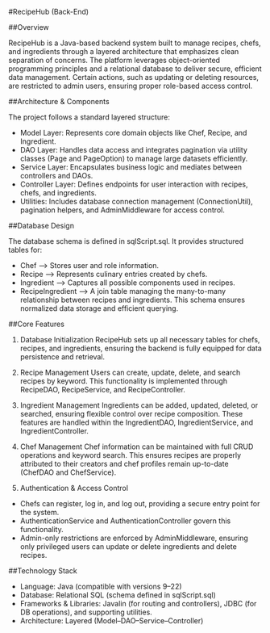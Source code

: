 #RecipeHub (Back-End)

##Overview

RecipeHub is a Java-based backend system built to manage recipes, chefs, and ingredients through a layered architecture that emphasizes clean separation of concerns. The platform leverages object-oriented programming principles and a relational database to deliver secure, efficient data management. Certain actions, such as updating or deleting resources, are restricted to admin users, ensuring proper role-based access control.

##Architecture & Components

The project follows a standard layered structure:
- Model Layer: Represents core domain objects like Chef, Recipe, and Ingredient.
- DAO Layer: Handles data access and integrates pagination via utility classes (Page and PageOption) to manage large datasets efficiently.
- Service Layer: Encapsulates business logic and mediates between controllers and DAOs.
- Controller Layer: Defines endpoints for user interaction with recipes, chefs, and ingredients.
- Utilities: Includes database connection management (ConnectionUtil), pagination helpers, and AdminMiddleware for access control.

##Database Design

The database schema is defined in sqlScript.sql. It provides structured tables for:
- Chef –> Stores user and role information.
- Recipe –> Represents culinary entries created by chefs.
- Ingredient –> Captures all possible components used in recipes.
- RecipeIngredient –> A join table managing the many-to-many relationship between recipes and ingredients.
This schema ensures normalized data storage and efficient querying.

##Core Features

1. Database Initialization
RecipeHub sets up all necessary tables for chefs, recipes, and ingredients, ensuring the backend is fully equipped for data persistence and retrieval.

2. Recipe Management
Users can create, update, delete, and search recipes by keyword. This functionality is implemented through RecipeDAO, RecipeService, and RecipeController.

3. Ingredient Management
Ingredients can be added, updated, deleted, or searched, ensuring flexible control over recipe composition. These features are handled within the IngredientDAO, IngredientService, and IngredientController.

4. Chef Management
Chef information can be maintained with full CRUD operations and keyword search. This ensures recipes are properly attributed to their creators and chef profiles remain up-to-date (ChefDAO and ChefService).

5. Authentication & Access Control
- Chefs can register, log in, and log out, providing a secure entry point for the system.
- AuthenticationService and AuthenticationController govern this functionality.
- Admin-only restrictions are enforced by AdminMiddleware, ensuring only privileged users can update or delete ingredients and delete recipes.

##Technology Stack

- Language: Java (compatible with versions 9–22)
- Database: Relational SQL (schema defined in sqlScript.sql)
- Frameworks & Libraries: Javalin (for routing and controllers), JDBC (for DB operations), and supporting utilities.
- Architecture: Layered (Model–DAO–Service–Controller)


